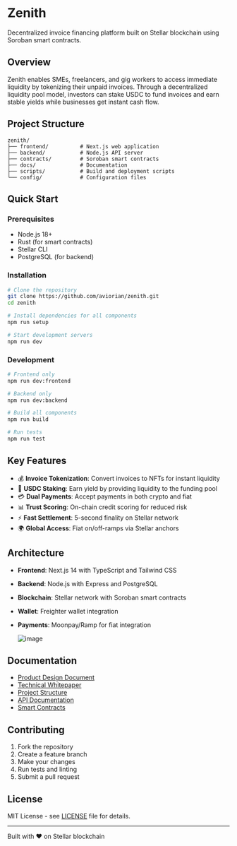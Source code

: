 # Zenith

Decentralized invoice financing platform built on Stellar blockchain using Soroban smart contracts.

## Overview

Zenith enables SMEs, freelancers, and gig workers to access immediate liquidity by tokenizing their unpaid invoices. Through a decentralized liquidity pool model, investors can stake USDC to fund invoices and earn stable yields while businesses get instant cash flow.

## Project Structure

```
zenith/
├── frontend/          # Next.js web application
├── backend/           # Node.js API server
├── contracts/         # Soroban smart contracts
├── docs/              # Documentation
├── scripts/           # Build and deployment scripts
└── config/            # Configuration files
```

## Quick Start

### Prerequisites

- Node.js 18+
- Rust (for smart contracts)
- Stellar CLI
- PostgreSQL (for backend)

### Installation

```bash
# Clone the repository
git clone https://github.com/aviorian/zenith.git
cd zenith

# Install dependencies for all components
npm run setup

# Start development servers
npm run dev
```

### Development

```bash
# Frontend only
npm run dev:frontend

# Backend only
npm run dev:backend

# Build all components
npm run build

# Run tests
npm run test
```

## Key Features

- 💰 **Invoice Tokenization**: Convert invoices to NFTs for instant liquidity
- 🏦 **USDC Staking**: Earn yield by providing liquidity to the funding pool
- 💳 **Dual Payments**: Accept payments in both crypto and fiat
- 📊 **Trust Scoring**: On-chain credit scoring for reduced risk
- ⚡ **Fast Settlement**: 5-second finality on Stellar network
- 🌍 **Global Access**: Fiat on/off-ramps via Stellar anchors

## Architecture

- **Frontend**: Next.js 14 with TypeScript and Tailwind CSS
- **Backend**: Node.js with Express and PostgreSQL
- **Blockchain**: Stellar network with Soroban smart contracts
- **Wallet**: Freighter wallet integration
- **Payments**: Moonpay/Ramp for fiat integration

  ![image](https://github.com/user-attachments/assets/43c8be6f-b017-4e8b-ab14-6c8015e2f57d)


## Documentation

- [Product Design Document](PDR-ZENITH-FRONTEND.md)
- [Technical Whitepaper](Zenith-whitepaper.md)
- [Project Structure](PROJECT_STRUCTURE.md)
- [API Documentation](docs/api/)
- [Smart Contracts](docs/contracts/)

## Contributing

1. Fork the repository
2. Create a feature branch
3. Make your changes
4. Run tests and linting
5. Submit a pull request

## License

MIT License - see [LICENSE](LICENSE) file for details.

---

Built with ❤️ on Stellar blockchain
